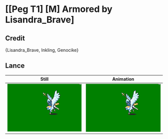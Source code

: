# [\[Peg T1\] \[M\] Armored by Lisandra_Brave]

## Credit

{Lisandra_Brave, Inkling, Genocike}
	
## Lance

| Still | Animation |
| :---: | :-------: |
| ![Lance still](./Lance_000.png) | ![Lance animation](./Lance.gif) |
